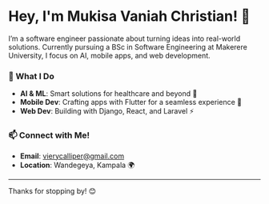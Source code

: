 # Hey, I'm Mukisa Vaniah Christian! 👋

I’m a software engineer passionate about turning ideas into real-world solutions. Currently pursuing a BSc in Software Engineering at Makerere University, I focus on AI, mobile apps, and web development.

### 🚀 What I Do
- **AI & ML**: Smart solutions for healthcare and beyond 🤖
- **Mobile Dev**: Crafting apps with Flutter for a seamless experience 📱
- **Web Dev**: Building with Django, React, and Laravel ⚡



### 📫 Connect with Me!
- **Email**: [vierycalliper@gmail.com](mailto:vierycalliper@gmail.com)  
- **Location**: Wandegeya, Kampala 🌍  

---

Thanks for stopping by! 😊
